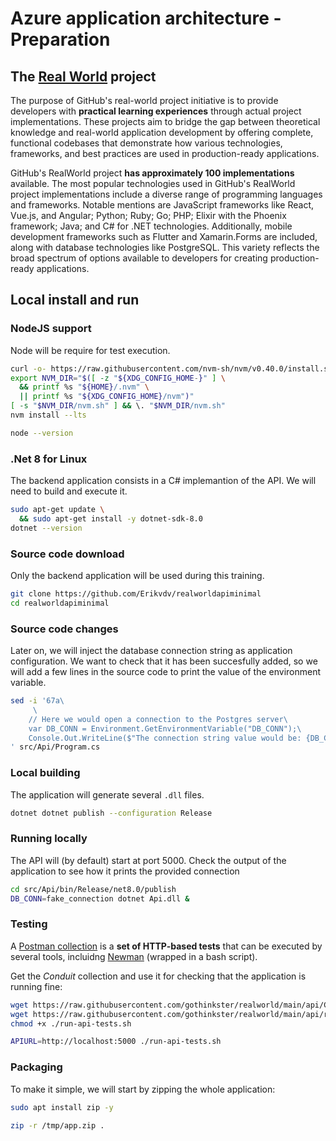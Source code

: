 # Azure application architecture - Preparation

## The [Real World](https://github.com/gothinkster/realworld) project

The purpose of GitHub's real-world project initiative is to provide developers with **practical learning experiences** through actual project implementations. These projects aim to bridge the gap between theoretical knowledge and real-world application development by offering complete, functional codebases that demonstrate how various technologies, frameworks, and best practices are used in production-ready applications.

GitHub's RealWorld project **has approximately 100 implementations** available. The most popular technologies used in GitHub's RealWorld project implementations include a diverse range of programming languages and frameworks. Notable mentions are JavaScript frameworks like React, Vue.js, and Angular; Python; Ruby; Go; PHP; Elixir with the Phoenix framework; Java; and C# for .NET technologies. Additionally, mobile development frameworks such as Flutter and Xamarin.Forms are included, along with database technologies like PostgreSQL. This variety reflects the broad spectrum of options available to developers for creating production-ready applications.

## Local install and run

### NodeJS support

Node will be require for test execution.

```bash
curl -o- https://raw.githubusercontent.com/nvm-sh/nvm/v0.40.0/install.sh | bash
export NVM_DIR="$([ -z "${XDG_CONFIG_HOME-}" ] \
  && printf %s "${HOME}/.nvm" \
  || printf %s "${XDG_CONFIG_HOME}/nvm")"
[ -s "$NVM_DIR/nvm.sh" ] && \. "$NVM_DIR/nvm.sh" 
nvm install --lts

node --version
```

### .Net 8 for Linux

The backend application consists in a C# implemantion of the API. We will need
to build and execute it.

```bash
sudo apt-get update \
  && sudo apt-get install -y dotnet-sdk-8.0
dotnet --version
```

### Source code download

Only the backend application will be used during this training.

```bash
git clone https://github.com/Erikvdv/realworldapiminimal
cd realworldapiminimal
```

### Source code changes

Later on, we will inject the database connection string as application configuration.
We want to check that it has been succesfully added, so we will add a few lines in the
source code to print the value of the environment variable.

```bash
sed -i '67a\
     \
    // Here we would open a connection to the Postgres server\
    var DB_CONN = Environment.GetEnvironmentVariable("DB_CONN");\
    Console.Out.WriteLine($"The connection string value would be: {DB_CONN}");\
' src/Api/Program.cs
```

### Local building

The application will generate several `.dll` files.

```bash
dotnet dotnet publish --configuration Release
```

### Running locally

The API will (by default) start at port 5000. Check the output of the application to see
how it prints the provided connection

```bash
cd src/Api/bin/Release/net8.0/publish
DB_CONN=fake_connection dotnet Api.dll &
```

### Testing

A [Postman collection](https://www.postman.com/collection/) is a **set of HTTP-based
tests** that can be executed by several tools, incluidng [Newman](https://learning.postman.com/docs/collections/using-newman-cli/command-line-integration-with-newman/) (wrapped in a bash script).

Get the *Conduit* collection and use it for checking that the application is running fine:

```bash
wget https://raw.githubusercontent.com/gothinkster/realworld/main/api/Conduit.postman_collection.json
wget https://raw.githubusercontent.com/gothinkster/realworld/main/api/run-api-tests.sh
chmod +x ./run-api-tests.sh

APIURL=http://localhost:5000 ./run-api-tests.sh
```

### Packaging

To make it simple, we will start by zipping the whole application:

```bash
sudo apt install zip -y

zip -r /tmp/app.zip .
```
